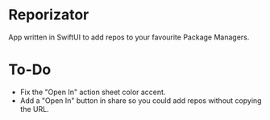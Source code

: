 # Reporizator
App written in SwiftUI to add repos to your favourite Package Managers.
# To-Do
- Fix the "Open In" action sheet color accent.
- Add a "Open In" button in share so you could add repos without copying the URL.
